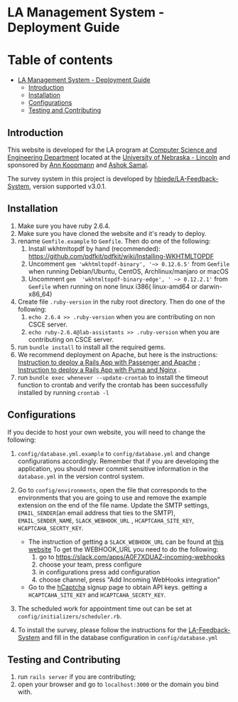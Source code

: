 # LA Management System - Deployment Guide

# Table of contents

- [LA Management System - Deployment Guide](#la-management-system---deployment-guide)
    * [Introduction](#introduction)
    * [Installation](#installation)
    * [Configurations](#configurations)
    * [Testing and Contributing](#testing-and-contributing)

## Introduction

This website is developed for the LA program at [Computer Science and Engineering Department](https://cse.unl.edu/home)
located at the [University of Nebraska - Lincoln](https://www.unl.edu) and sponsored
by [Ann Koopmann](mailto:akoopmann1@unl.edu) and [Ashok Samal](mailto:samal@cse.unl.edu).

The survey system in this project is developed
by [hbiede/LA-Feedback-System](https://github.com/hbiede/LA-Feedback-System), version supported v3.0.1.

## Installation

1. Make sure you have ruby 2.6.4.
2. Make sure you have cloned the website and it's ready to deploy.
3. rename `Gemfile.example` to `Gemfile`. Then do one of the following:
    1) Install wkhtmltopdf by hand (recommended): https://github.com/pdfkit/pdfkit/wiki/Installing-WKHTMLTOPDF
    2) Uncomment `gem 'wkhtmltopdf-binary', '~> 0.12.6.5'` from `Gemfile` when running Debian/Ubuntu, CentOS,
       Archlinux/manjaro or macOS
    3) Uncomment `gem  'wkhtmltopdf-binary-edge', ' ~> 0.12.2.1'` from `Gemfile` when running on none linux i386(
       linux-amd64 or darwin-x86_64)
4. Create file `.ruby-version` in the ruby root directory. Then do one of the following:
    1) `echo 2.6.4 >> .ruby-version` when you are contributing on non CSCE server.
    2) `echo ruby-2.6.4@lab-assistants >> .ruby-version` when you are contributing on CSCE server.
5. run `bundle install` to install all the required gems.
6. We recommend deployment on Apache, but here is the
   instructions: [Instruction to deploy a Rails App with Passenger and Apache](https://www.digitalocean.com/community/tutorials/how-to-deploy-a-rails-app-with-passenger-and-apache-on-ubuntu-14-04)
   ; [Instruction to deploy a Rails App with Puma and Nginx](https://www.digitalocean.com/community/tutorials/how-to-deploy-a-rails-app-with-puma-and-nginx-on-ubuntu-14-04)
   .
7. run `bundle exec whenever --update-crontab` to install the timeout function to crontab and verify the crontab has
   been successfully installed by running `crontab -l`

## Configurations

If you decide to host your own website, you will need to change the following:

1. `config/database.yml.example` to `config/database.yml` and change configurations accordingly. Remember that if you
   are developing the application, you should never commit sensitive information in the `database.yml` in the version
   control system.
2. Go to `config/environments`, open the file that corresponds to the environments that you are going to use and remove
   the example extension on the end of the file name. Update the SMTP settings, `EMAIL_SENDER`(an email address that
   ties to the SMTP), `EMAIL_SENDER_NAME`, `SLACK_WEBHOOK_URL`
   , `HCAPTCAHA_SITE_KEY`, `HCAPTCAHA_SECRTY_KEY`.

    - The instruction of getting a `SLACK_WEBHOOK_URL` can be found
      at [this website](https://github.com/stevenosloan/slack-notifier)
      To get the WEBHOOK_URL you need to do the following:
        1. go to https://slack.com/apps/A0F7XDUAZ-incoming-webhooks
        2. choose your team, press configure
        3. in configurations press add configuration
        4. choose channel, press "Add Incoming WebHooks integration"
    - Go to the [hCaptcha](https://dashboard.hcaptcha.com/signup) signup page to obtain API keys. getting
      a `HCAPTCAHA_SITE_KEY` and `HCAPTCAHA_SECRTY_KEY`.
3. The scheduled work for appointment time out can be set at `config/initializers/scheduler.rb`.
4. To install the survey, please follow the instructions for
   the [LA-Feedback-System](https://github.com/hbiede/LA-Feedback-System) and fill in the database configuration
   in `config/database.yml`

## Testing and Contributing

1. run `rails server` if you are contributing;
2. open your browser and go to `localhost:3000` or the domain you bind with.
